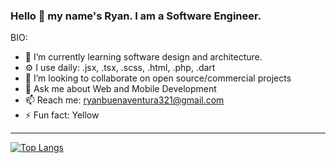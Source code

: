 ### Hello 👋 my name's Ryan. I am a Software Engineer.

BIO:

- 🌱 I’m currently learning software design and architecture. 
- ⚙️ I use daily: .jsx, .tsx, .scss, .html, .php, .dart
- 👯 I’m looking to collaborate on open source/commercial projects
- 💬 Ask me about Web and Mobile Development
- 📫 Reach me: ryanbuenaventura321@gmail.com
- ⚡ Fun fact: Yellow 

---

[![Top Langs](https://github-readme-stats.vercel.app/api/top-langs/?username=yell66w&layout=compact&hide=html&langs_count=6)](https://github.com/anuraghazra/github-readme-stats)

<!-- [![willianrod's wakatime stats](https://github-readme-stats.vercel.app/api/wakatime?username=yellow-cyber)](https://github.com/anuraghazra/github-readme-stats) -->


